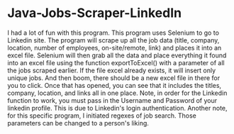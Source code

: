 # Java-Jobs-Scraper-LinkedIn
I had a lot of fun with this program. This program uses Selenium to go to Linkedin site. The program will scrape up all the job data (title, company, location, number of employees, on-site/remote, link) and places it into an excel file. Selenium will then grab all the data and place everything it found into an excel file using the function exportToExcel() with a parameter of all the jobs scraped earlier. If the file excel already exists, it will insert only unique jobs. And then boom, there should be a new excel file in there for you to click. Once that has opened, you can see that it includes the titles, company, location, and links all in one place. Note, in order for the Linkedin function to work, you must pass in the Username and Password of your linkedin profile. This is due to Linkedin's login authentication. Another note, for this specific program, I initiated regexes of job search. Those parameters can be changed to a person's liking. 
